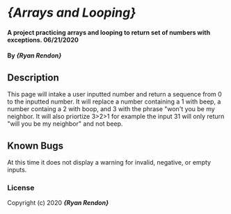 # _{Arrays and Looping}_

#### A project practicing arrays and looping to return set of numbers with exceptions. 06/21/2020

#### By _**{Ryan Rendon}**_

## Description

This page will intake a user inputted number and return a sequence from 0 to the inputted number. It will replace a number containing a 1 with beep, a number containg a 2 with boop, and 3 with the phrase "won't you be my neighbor. It will also priortize 3>2>1 for example the input 31 will only return "will you be my neighbor" and not beep. 

## Known Bugs

At this time it does not display a warning for invalid, negative, or empty inputs. 

### License
Copyright (c) 2020 **_{Ryan Rendon}_**